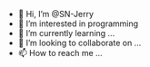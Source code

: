 - 👋 Hi, I’m @SN-Jerry
- 👀 I’m interested in programming
- 🌱 I’m currently learning ...
- 💞️ I’m looking to collaborate on ...
- 📫 How to reach me ...

<!---
SN-Jerry/SN-Jerry is a ✨ special ✨ repository because its `README.md` (this file) appears on your GitHub profile.
You can click the Preview link to take a look at your changes.
--->
